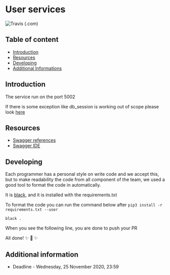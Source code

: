 # User services
![Travis (.com)](https://img.shields.io/travis/com/GreyTeam2020/users_microservice?style=for-the-badge)

## Table of content

- [Introduction]()
- [Resources]()
- [Developing]()
- [Additional Informations]()

## Introduction

The service run on the port 5002

If there is some exception like db_session is working out of scope please look [here](https://www.reddit.com/r/learnpython/comments/5cwx34/flask_sqlite_error/dbhkhaa?utm_source=share&utm_medium=web2x&context=3)

## Resources

- [Swagger references](https://swagger.io/specification/)
- [Swagger IDE](https://editor.swagger.io/)

## Developing

Each programmer has a personal style on write code and we accept this, but to make readability the
code from all component of the team, we used a good tool to format the code in automatically.

It is [black](https://github.com/psf/black), and it is installed with the requirements.txt

To format the code you can run the command below after `pip3 install -r requirements.txt --user`

`black .`

When you see the following line, you are done to push your PR

All done! ✨ 🍰 ✨

## Additional information

- Deadline - Wednesday, 25 November 2020, 23:59


